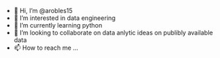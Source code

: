 - 👋 Hi, I’m @arobles15
- 👀 I’m interested in data engineering
- 🌱 I’m currently learning python
- 💞️ I’m looking to collaborate on data anlytic ideas on publibly available data
- 📫 How to reach me ...

<!---
arobles15/arobles15 is a ✨ special ✨ repository because its `README.md` (this file) appears on your GitHub profile.
You can click the Preview link to take a look at your changes.
--->
